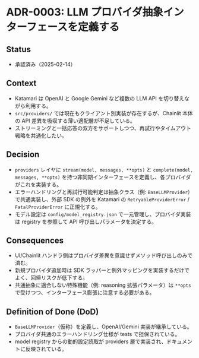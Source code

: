 # ADR-0003: LLM プロバイダ抽象インターフェースを定義する

## Status
- 承認済み（2025-02-14）

## Context
- Katamari は OpenAI と Google Gemini など複数の LLM API を切り替えながら利用する。
- `src/providers/` では現在もクライアント別実装が存在するが、Chainlit 本体の API 差異を吸収する薄い適配層が不足している。
- ストリーミングと一括応答の双方をサポートしつつ、再試行やタイムアウト戦略を共通化したい。

## Decision
- `providers` レイヤに `stream(model, messages, **opts)` と `complete(model, messages, **opts)` を持つ非同期インターフェースを定義し、各プロバイダがこれを実装する。
- エラーハンドリングと再試行可能判定は抽象クラス（例: `BaseLLMProvider`）で共通実装し、外部 SDK の例外を Katamari の `RetryableProviderError` / `FatalProviderError` に正規化する。
- モデル設定は `config/model_registry.json` で一元管理し、プロバイダ実装は registry を参照して API 呼び出しパラメータを決定する。

## Consequences
- UI/Chainlit ハンドラ側はプロバイダ差異を意識せずメソッド呼び出しのみで済む。
- 新規プロバイダ追加時は SDK ラッパーと例外マッピングを実装するだけでよく、回帰リスクが低下する。
- 共通抽象に適合しない特殊機能（例: reasoning 拡張パラメータ）は `**opts` で受けつつ、インターフェース膨張に注意する必要がある。

## Definition of Done (DoD)
- `BaseLLMProvider`（仮称）を定義し、OpenAI/Gemini 実装が継承している。
- プロバイダ共通のエラーハンドリング仕様が tests で担保されている。
- model registry からの動的設定読取が providers 層で実装され、ドキュメントに反映されている。
